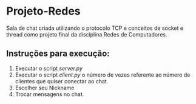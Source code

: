 # Projeto-Redes

Sala de chat criada utilizando o protocolo TCP e conceitos de socket e thread como projeto final da disciplina Redes de Computadores.

## Instruções para execução:
1. Executar o script _server.py_
2. Executar o script _client.py_ o número de vezes referente ao número de clientes que quiser conectar ao chat.
3. Escolher seu Nickname
4. Trocar mensagens no chat.

